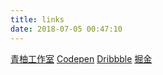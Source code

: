 ```yaml
---
title: links
date: 2018-07-05 00:47:10
---
```


[青柚工作室](https://qingyou.njupt.edu.cn)
[Codepen](https://codepen.io/De-Coder)
[Dribbble](https://dribbble.com/De_Coder)
[掘金](https://juejin.im/user/5a26acea51882531926e9502)

